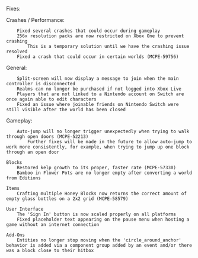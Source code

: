 Fixes:

Crashes / Performance:
        
        Fixed several crashes that could occur during gameplay
        256x resolution packs are now restricted on Xbox One to prevent crashing
            This is a temporary solution until we have the crashing issue resolved
        Fixed a crash that could occur in certain worlds (MCPE-59756)

General:
        
        Split-screen will now display a message to join when the main controller is disconnected
        Realms can no longer be purchased if not logged into Xbox Live
        Players that are not linked to a Nintendo account on Switch are once again able to edit characters
        Fixed an issue where joinable friends on Nintendo Switch were still visible after the world has been closed

Gameplay:
        
        Auto-jump will no longer trigger unexpectedly when trying to walk through open doors (MCPE-52213)
            Further fixes will be made in the future to allow auto-jump to work more consistently, for example, when trying to jump up one block through an open door

    Blocks
        Restored kelp growth to its proper, faster rate (MCPE-57330)
        Bamboo in Flower Pots are no longer empty after converting a world from Editions

    Items
        Crafting multiple Honey Blocks now returns the correct amount of empty glass bottles on a 2x2 grid (MCPE-58579)

    User Interface
        The 'Sign In' button is now scaled properly on all platforms
        Fixed placeholder text appearing on the pause menu when hosting a game without an internet connection

    Add-Ons
        Entities no longer stop moving when the 'circle_around_anchor' behavior is added via a component group added by an event and/or there was a block close to their hitbox
